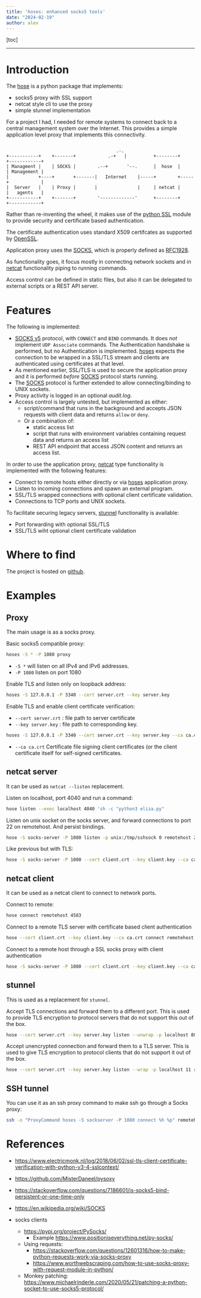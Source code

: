 ```yaml
---
title: 'hoses: enhanced socks5 tools'
date: "2024-02-19"
author: alex
---
```

[toc]
***

# Introduction

The [hose][hoses] is a python package that implements:

- socks5 proxy with SSL support
- netcat style cli to use the proxy
- simple stunnel implementation

For a project I had, I needed for remote systems to connect back to a central
management system over the Internet.  This provides a simple application level
proxy that implements this connectivity.

```lineart

                                         .-.      
+-----------+    +-------+            .-+   |          +--------+     +------------+
| Managment |    | SOCKS |        .--+       '--.      |  hose  |     | Management |
|           +----+       +-------|   Internet    |-----+        +-----+            |
|  Server   |    | Proxy |       |               |     | netcat |     |   agents   |
+-----------+    +-------+        '-------------'      +--------+     +------------+

```

Rather than re-inventing the wheel, it makes use of the [python SSL][pyssl] module 
to provide security and certificate based authentication.

The certificate authentication uses standard X509 certifcates as supported by
[OpenSSL][openssl].

Application proxy uses the [SOCKS][SOCKS], which is properly defined as [RFC1928][rfc].

As functionality goes, it focus mostly in connecting network sockets and in [netcat][nc]
functionality piping to running commands.

Access control can be defined in static files, but also it can be delegated to external
scripts or a REST API server.

# Features

The following is implemented:

- [SOCKS v5][SOCKS] protocol, with `CONNECT` and `BIND` commands.  It does *not* implement
  `UDP Associate` commands.  The Authentication handshake is performed, but no Authentication
  is implemented.  [hoses][hoses] expects the connection to be wrapped in a SSL/TLS stream
  and clients are authenticated using certificates at that level.
- As mentioned earlier, SSL/TLS is used to secure the application proxy and it is performed
  *before* [SOCKS][SOCKS] protocol starts running.
- The [SOCKS][SOCKS] protocol is further extended to allow connecting/binding to UNIX sockets.
- Proxy activity is logged in an optional _audit.log_.
- Access control is largely untested, but implemented as either:
  - script/command that runs in the background and accepts JSON requests with client data
    and returns `allow` or `deny`.
  - Or a combination of:
    - static access list
    - script that runs with environment variables containing request data and returns an access list
    - REST API endpoint that access JSON content and retunrs an access list.

In order to use the application proxy, [netcat][nc] type functionality is implemented
with the following features:

- Connect to remote hosts either directly or via [hoses][hoses] application proxy.
- Listen to incoming connections and spawn an external program.
- SSL/TLS wrapped connections with optional client certificate validation.
- Connections to TCP ports and UNIX sockets.

To facilitate securing legacy servers, [stunnel][tun] functionality is available:

- Port forwarding with optional SSL/TLS
- SSL/TLS wiht optional client certificate validation
 

# Where to find

The project is hosted on [github][hoses].


# Examples

## Proxy

The main usage is as a socks proxy.

Basic socks5 compatible proxy:

```bash
hoses -S * -P 1080 proxy
```
- `-S *` will listen on all IPv4 and IPv6 addresses.
- `-P 1080` listen on port 1080

Enable TLS and listen only on loopback address:

```bash
hoses -S 127.0.0.1 -P 3340 --cert server.crt --key server.key
```
Enable TLS and enable client certificate verification:
- `--cert server.crt` : file path to server certificate
- `--key server.key` : file path to corresponding key.

```bash
hoses -S 127.0.0.1 -P 3340 --cert server.crt --key server.key --ca ca.crt
```
- `--ca ca.crt` Certificate file signing client certificates (or the client
  certificate itself for self-signed certificates.

## netcat server

It can be used as `netcat --listen` replacement.

Listen on localhost, port 4040 and run a command:

```bash
hose listen --exec localhost 4040 'sh -c "python3 eliza.py"
```

Listen on unix socket on the socks server, and forward
connections to port 22 on remotehost.  And persist bindings.

```bash
hose -S socks-server -P 1080 listen -p unix:/tmp/sshsock 0 remotehost 22
```

Like previous but with TLS:

```bash
hose -S socks-server -P 1080 --cert client.crt --key client.key --ca ca.crt listen -p unix:/tmp/sshsock 0 remotehost 22
```

## netcat client

It can be used as a netcat client to connect to network ports.

Connect to remote:
```bash
hose connect remotehost 4583
```

Connect to a remote TLS server with certificate based client authentication
```bash
hose --cert client.crt --key client.key --ca ca.crt connect remotehost 4583
```

Connect to a remote host through a SSL socks proxy with client authentication
```bash
hose -S socks-server -P 1080 --cert client.crt --key client.key --ca ca.crt connect remotehost 4583
```

## stunnel

This is used as a replacement for `stunnel`.

Accept TLS connections and forward them to a different port.  This is used
to provide TLS encryption to protocol servers that do not support this
out of the box.

```bash
hose --cert server.crt --key server.key listen --unwrap -p localhost 8011 remotehost 11
```

Accept unencrypted connection and forward them to a TLS server.  This is used to
give TLS encryption to protocol clients that do not support it out of the box.
```bash
hose --cert server.crt --key server.key listen --wrap -p localhost 11 remotehost 8011
```

## SSH tunnel
You can use it as an ssh proxy command to make ssh go through a Socks
proxy:

```bash
ssh -o "ProxyCommand hoses -S sockserver -P 1080 connect %h %p" remotehost
```


# References

- https://www.electricmonk.nl/log/2018/06/02/ssl-tls-client-certificate-verification-with-python-v3-4-sslcontext/
- https://github.com/MisterDaneel/pysoxy
- https://stackoverflow.com/questions/7186601/is-socks5-bind-persistent-or-one-time-only
- https://en.wikipedia.org/wiki/SOCKS
- socks clients
  - https://pypi.org/project/PySocks/
    - Example https://www.positioniseverything.net/py-socks/
  - Using requests:
    - https://stackoverflow.com/questions/12601316/how-to-make-python-requests-work-via-socks-proxy
    - https://www.worthwebscraping.com/how-to-use-socks-proxy-with-request-module-in-python/
  - Monkey patching: https://www.michaelrinderle.com/2020/05/21/patching-a-python-socket-to-use-socks5-protocol/


  [hoses]: https://github.com/TortugaLabs/hoses
  [pyssl]: https://docs.python.org/3/library/ssl.html
  [openssl]: https://www.openssl.org/
  [SOCKS]: https://en.wikipedia.org/wiki/SOCKS
  [rfc]: https://datatracker.ietf.org/doc/html/rfc1928
  [nc]: https://en.wikipedia.org/wiki/Netcat
  [tun]: https://www.stunnel.org/